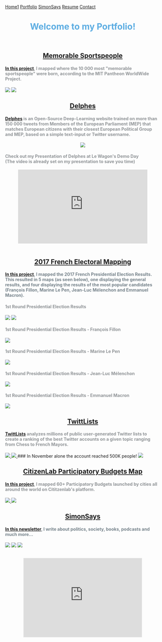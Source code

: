 <head>
<style>
  <br>
body {
  margin: 0;
  font-family: Arial, Helvetica, sans-serif;
}

.topnav {
  overflow: hidden;
  top: 50%;
  background-color: #5DADE2;
  border-top-left-radius: 10px;
  border-bottom-left-radius: 10px;
  border-top-right-radius: 10px;
  border-bottom-right-radius: 10px;

}

.topnav a {
  float: left;
  color: #f2f2f2;
  text-align: center;
  padding: 14px 16px;
  text-decoration: none;
  font-size: 17px;
  width: 17.72%;
  margin:0;
  border-top-left-radius: 4px;
  border-bottom-left-radius: 4px;
  border-top-right-radius: 4px;
  border-bottom-right-radius: 4px;
}


.topnav a:hover {
  background-color: #ddd;
  color: black;
}

.topnav a.active {
  background-color: #3498DB;
  color: white;
}
      /* The dropdown container */
      .dropdown {
      float: left;
      overflow: hidden;
      color: #3498DB;
      }
      /* Dropdown button */
      .dropdown .dropbtn {
      float: center;
      color: #3498DB;
      text-align: center;
      padding: 14px 16px;
      text-decoration: none;
      font-size: 17px;
      min-width:18%;
      margin:0;
      }
      /* Dropdown content (hidden by default) */
      .dropdown-content {
      display: none;
      position: absolute;
      background-color: #f9f9f9;
      min-width: 19%;
      box-shadow: 0px 8px 16px 0px rgba(0,0,0,0.2);
      z-index: 1;
      }
      /* Links inside the dropdown */
      .dropdown-content a {
      float: none;
      color: black;
      padding: 12px 16px;
      text-decoration: none;
      display: block;
      text-align: center;
      min-width:100%;
      }
      /* Add a grey background color to dropdown links on hover */
      .dropdown-content a:hover {
      min-width:100%;
      background-color: #cc2;
      }
      /* Show the dropdown menu on hover */
      .dropdown:hover .dropdown-content {
      display: block;
      }

@media screen and (max-width: 600px) {
  .topnav {position: left;}
  .topnav a {
    float: none;
    display: block;
    width: 60%
    text-align: center;
  }
  .topnav a.icon {
    float: right;
    display: block;
  }

}

   </style>
</head>
<body>
  <div class="topnav">
    <a href="https://simonpastor.com">Home1</a>
    <a class="active" href="">Portfolio</a>
    <!-- <div class="dropdown"> */
      <button class="dropbtn">
        <a href="#contact">SimonSays</a>
      <i class="fa fa-caret-down"></i>
      </button>
      <div class="dropdown-content">
         <a href="#">Emperor Gaius Trump</a>
         <a href="#">Harmless Tradition or (Khat)astrophe?</a>
         <a href="#">Post-Covid Social Status:Unclear</a>
      </div>
    </div> -->
    <a href="https://simonpastor.substack.com">SimonSays</a>
    <a href="#news">Resume</a>
    <a href="https://simonpastor.com/Contact">Contact</a>
  </div>

<center>
<h1> <font color='#5DADE2'>Welcome to my Portfolio!</font></h1>
</center>
<br>

<center><h2> <font color='#5DADE2'><a href="https://simonpastor.com/memorable-sportspeople-map" target='_blank'>Memorable Sportspeople</a></font></h2></center>
<h4> <font color='#909497' family="Merriweather"><a href="https://simonpastor.com/memorable-sportspeople-map" target='_blank'>In this project</a>, I mapped where the 10 000 most "memorable sportspeople" were born, according to the MIT Pantheon WorldWide Project.</font> </h4>
<a href="https://simonpastor.com/memorable-sportspeople-map" target='_blank'><img src="images/memorable_people.png?raw=true"/></a>
<a href="https://simonpastor.com/memorable-sportspeople-map" target='_blank'><img src="images/memorable_people2.png?raw=true"/></a>

<br>

<center><h2> <font color='#3498DB' family="Merriweather"><a href="https://politicalpred.herokuapp.com/" target='_blank'>Delphes</a></font></h2></center>
<h4> <font color='#909497' family="Merriweather"><a href="https://politicalpred.herokuapp.com/" target='_blank'>Delphes</a> is an Open-Source Deep-Learning website trained on more than 150 000 tweets from Members of the European Parliament (MEP) that matches European citizens with their closest European Political Group and MEP, based on a simple text-input or Twitter username.</font></h4>
<center>
  <a href="https://politicalpred.herokuapp.com/" target='_blank'><img src="images/delphes2.png?raw=true"/></a>
</center>

<h4> <font color='#909497' family="Merriweather">Check out my Presentation of Delphes at Le Wagon's Demo Day
  <br> (The video is already set on my presentation to save you time) </font></h4>
<center><iframe width="420" height="240" src="https://www.youtube.com/embed/oVNXJ7HsroQ?start=3148" frameborder="0" allow="accelerometer; autoplay; clipboard-write; encrypted-media; gyroscope; picture-in-picture" allowfullscreen></iframe></center>

<br>

<center><h2> <font color='#3498DB' family="Merriweather"> <a href="https://simonpastor.com/2017-French-Presidential-Elections" target='_blank'>2017 French Electoral Mapping</a></font></h2></center>
<h4> <font color='#75828a' family="Merriweather"> <a href="https://simonpastor.com/2017-French-Presidential-Elections" target='_blank'>In this project</a>, I mapped the 2017 French Presidential Election Results. This resulted in 5 maps (as seen below), one displaying the general results, and four displaying the results of the most popular candidates (François Fillon, Marine Le Pen, Jean-Luc Mélenchon and Emmanuel Macron).</font> </h4>

<h4> <font color='#909497' family="Merriweather"> 1st Round Presidential Election Results</font> </h4>
<a href="https://simonpastor.com/2017-French-Presidential-Elections" target='_blank'><img src="images/elections_general.png?raw=true"/></a>
<a href="https://simonpastor.com/2017-French-Presidential-Elections" target='_blank'><img src="images/elections_general3.png?raw=true"/></a>
<h4> <font color='#909497' family="Merriweather"> 1st Round Presidential Election Results - François Fillon</font> </h4>
<a href="https://simonpastor.com/2017-French-Presidential-Elections" target='_blank'><img src="images/elections_fillon.png?raw=true"/></a>
<h4> <font color='#909497' family="Merriweather"> 1st Round Presidential Election Results - Marine Le Pen</font> </h4>
<a href="https://simonpastor.com/2017-French-Presidential-Elections" target='_blank'><img src="images/elections_lepen.png?raw=true"/></a>
<h4> <font color='#909497' family="Merriweather"> 1st Round Presidential Election Results - Jean-Luc Mélenchon</font> </h4>
<a href="https://simonpastor.com/2017-French-Presidential-Elections" target='_blank'><img src="images/elections_melenchon.png?raw=true"/></a>
<h4> <font color='#909497' family="Merriweather"> 1st Round Presidential Election Results - Emmanuel Macron</font> </h4>
<a href="https://simonpastor.com/2017-French-Presidential-Elections" target='_blank'><img src="images/elections_macron.png?raw=true"/></a>

<br>
<center><h2> <font color='#7DCEA0'><a href="https://twitter.com/Twitt_Lists" target='_blank'>TwittLists</a></font></h2></center>
<h4> <font color='#909497' family="Merriweather"><a href="https://twitter.com/Twitt_Lists" target='_blank'>TwittLists</a> analyzes millions of public user-generated Twitter lists to create a ranking of the best Twitter accounts on a given topic ranging from Chess to French Mayors.</font> </h4>
<a href="https://twitter.com/Twitt_Lists" target='_blank'>
  <img src="images/twittlists1.png?raw=true"/>
  <img src="images/twittlists2.png?raw=true"/>
</a>
### In November alone the account reached 500K people!
<a href="https://twitter.com/Twitt_Lists" target='_blank'><img src="images/twittlists3.png?raw=true"/></a>

<br>

<center><h2> <font color='#3498DB' family="Merriweather"><a href="https://simonpastor.com/citizenlab-participatory-budgets" target='_blank'>CitizenLab Participatory Budgets Map</a></font></h2></center>
<h4> <font color='#909497' family="Merriweather"><a href="https://simonpastor.com/citizenlab-participatory-budgets" target='_blank'>In this project</a>, I mapped 60+ Participatory Budgets launched by cities all around the world on Cititzenlab's platform. </font> </h4>
<a href="https://simonpastor.com/citizenlab-participatory-budgets" target='_blank'>
  <img src="images/pb-0.png?raw=true"/>
  <img src="images/pb-1.png?raw=true"/>
</a>

<br>

<center><h2> <font color='#3498DB' family="Merriweather"> <a href="https://simonpastor.substack.com" target='_blank'>SimonSays</a></font></h2></center>

<h4> <font color='#75828a' family="Merriweather"> <a href="https://simonpastor.substack.com" target='_blank'>In this newsletter</a>, I write about politics, society, books, podcasts and much more...</font> </h4>

<a href="https://simonpastor.substack.com" target='_blank'><img src="images/simonsays3.png?raw=true"/></a>
<a href="https://simonpastor.substack.com/p/emperor-gaius-trump" target='_blank'><img src="images/simonsays1.png?raw=true"/></a>
<a href="https://simonpastor.substack.com/p/harmless-tradition-or-khat-astrophe" target='_blank'><img src="images/simonsays2.png?raw=true"/></a>

<br>

<center>
  <iframe src="https://simonpastor.substack.com/embed" width="384" height="256" style="border:1px solid #EEE; background:white;" frameborder="0" scrolling="no">       </iframe>
</center>


<!-- ### Other Projects Simon Pastor -->

<!-- [Project 1 Title](http://example.com/) Simon Pastor
- [Project 2 Title](http://example.com/) Simon Pastor
- [Project 3 Title](http://example.com/) Simon Pastor
- [Project 4 Title](http://example.com/) Simon Pastor
- [Project 5 Title](http://example.com/) Simon Pastor -->


